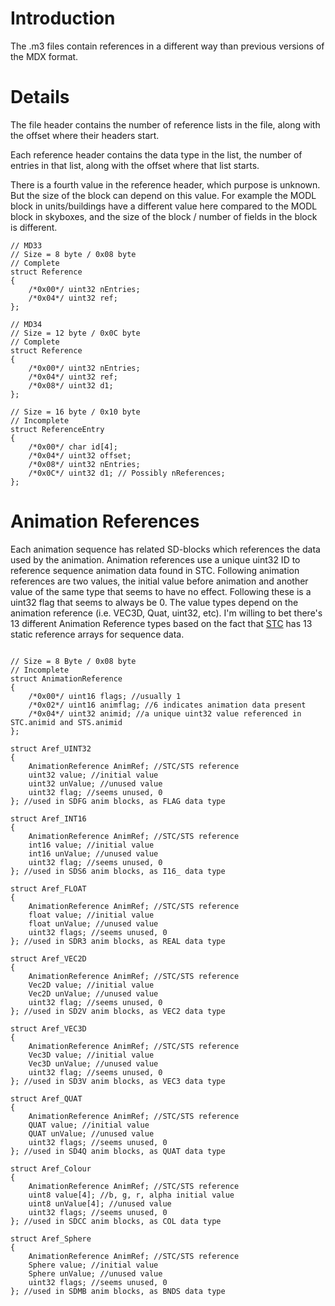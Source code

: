 # Introduction #

The .m3 files contain references in a different way than previous versions of the MDX format.


# Details #

The file header contains the number of reference lists in the file, along with the offset where their headers start.

Each reference header contains the data type in the list, the number of entries in that list, along with the offset where that list starts.

There is a fourth value in the reference header, which purpose is unknown. But the size of the block can depend on this value.
For example the MODL block in units/buildings have a different value here compared to the MODL block in skyboxes, and the size of the block / number of fields in the block is different.

```
// MD33
// Size = 8 byte / 0x08 byte
// Complete
struct Reference 
{
    /*0x00*/ uint32 nEntries;
    /*0x04*/ uint32 ref;
};

// MD34
// Size = 12 byte / 0x0C byte
// Complete
struct Reference
{
    /*0x00*/ uint32 nEntries;
    /*0x04*/ uint32 ref;
    /*0x08*/ uint32 d1;
};

// Size = 16 byte / 0x10 byte
// Incomplete
struct ReferenceEntry 
{ 
    /*0x00*/ char id[4]; 
    /*0x04*/ uint32 offset; 
    /*0x08*/ uint32 nEntries; 
    /*0x0C*/ uint32 d1; // Possibly nReferences;
};
```

# Animation References #
Each animation sequence has related SD-blocks which references the data used by the animation. Animation references use a unique uint32 ID to reference sequence animation data found in STC. Following animation references are two values, the initial value before animation and another value of the same type that seems to have no effect. Following these is a uint32 flag that seems to always be 0. The value types depend on the animation reference (i.e. VEC3D, Quat, uint32, etc). I'm willing to bet there's 13 different Animation Reference types based on the fact that [STC](STC.md) has 13 static reference arrays for sequence data.

```

// Size = 8 Byte / 0x08 byte
// Incomplete
struct AnimationReference
{
    /*0x00*/ uint16 flags; //usually 1
    /*0x02*/ uint16 animflag; //6 indicates animation data present
    /*0x04*/ uint32 animid; //a unique uint32 value referenced in STC.animid and STS.animid
};

struct Aref_UINT32
{
    AnimationReference AnimRef; //STC/STS reference
    uint32 value; //initial value
    uint32 unValue; //unused value
    uint32 flag; //seems unused, 0
}; //used in SDFG anim blocks, as FLAG data type

struct Aref_INT16
{
    AnimationReference AnimRef; //STC/STS reference
    int16 value; //initial value
    int16 unValue; //unused value
    uint32 flag; //seems unused, 0
}; //used in SDS6 anim blocks, as I16_ data type

struct Aref_FLOAT
{
    AnimationReference AnimRef; //STC/STS reference
    float value; //initial value
    float unValue; //unused value
    uint32 flags; //seems unused, 0 
}; //used in SDR3 anim blocks, as REAL data type

struct Aref_VEC2D
{
    AnimationReference AnimRef; //STC/STS reference
    Vec2D value; //initial value
    Vec2D unValue; //unused value
    uint32 flag; //seems unused, 0
}; //used in SD2V anim blocks, as VEC2 data type

struct Aref_VEC3D
{
    AnimationReference AnimRef; //STC/STS reference
    Vec3D value; //initial value
    Vec3D unValue; //unused value
    uint32 flag; //seems unused, 0
}; //used in SD3V anim blocks, as VEC3 data type

struct Aref_QUAT
{
    AnimationReference AnimRef; //STC/STS reference
    QUAT value; //initial value
    QUAT unValue; //unused value
    uint32 flags; //seems unused, 0
}; //used in SD4Q anim blocks, as QUAT data type

struct Aref_Colour
{
    AnimationReference AnimRef; //STC/STS reference
    uint8 value[4]; //b, g, r, alpha initial value 
    uint8 unValue[4]; //unused value
    uint32 flags; //seems unused, 0
}; //used in SDCC anim blocks, as COL data type

struct Aref_Sphere
{
    AnimationReference AnimRef; //STC/STS reference
    Sphere value; //initial value
    Sphere unValue; //unused value
    uint32 flags; //seems unused, 0    
}; //used in SDMB anim blocks, as BNDS data type
```